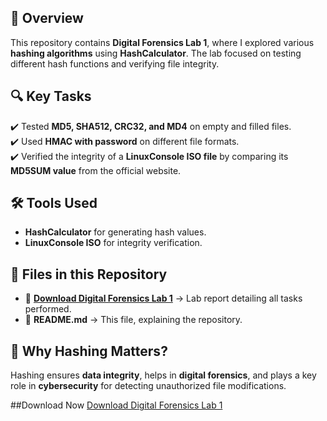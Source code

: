 ## 📌 Overview  
This repository contains **Digital Forensics Lab 1**, where I explored various **hashing algorithms** using **HashCalculator**. The lab focused on testing different hash functions and verifying file integrity.  

## 🔍 Key Tasks  
✔️ Tested **MD5, SHA512, CRC32, and MD4** on empty and filled files.  
✔️ Used **HMAC with password** on different file formats.  
✔️ Verified the integrity of a **LinuxConsole ISO file** by comparing its **MD5SUM value** from the official website.  

## 🛠️ Tools Used  
- **HashCalculator** for generating hash values.  
- **LinuxConsole ISO** for integrity verification.  

## 📂 Files in this Repository  
- 📄 **[Download Digital Forensics Lab 1](./DigitalForensicsLab1.docx)** → Lab report detailing all tasks performed.  
- 📝 **README.md** → This file, explaining the repository.  

## 📢 Why Hashing Matters?  
Hashing ensures **data integrity**, helps in **digital forensics**, and plays a key role in **cybersecurity** for detecting unauthorized file modifications.  

##Download Now
[Download Digital Forensics Lab 1]()
